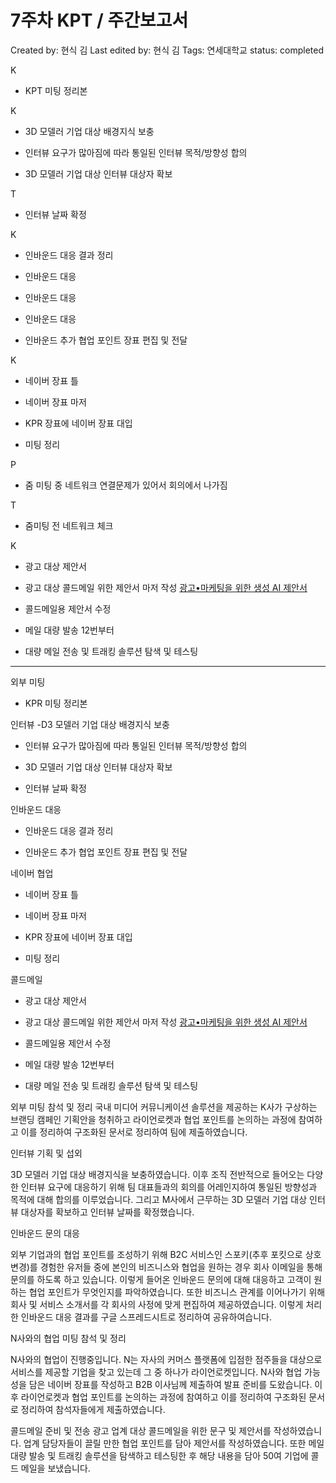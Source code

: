 # 7주차 KPT / 주간보고서

Created by: 현식 김
Last edited by: 현식 김
Tags: 연세대학교
status: completed

K

- KPT 미팅 정리본

K
- 3D 모델러 기업 대상 배경지식 보충

- 인터뷰 요구가 많아짐에 따라 통일된 인터뷰 목적/방향성 합의

- 3D 모델러 기업 대상 인터뷰 대상자 확보

T

- 인터뷰 날짜 확정

K

- 인바운드 대응 결과 정리
- 인바운드 대응

- 인바운드 대응

- 인바운드 대응

- 인바운드 추가 협업 포인트 장표 편집 및  전달

K
- 네이버 장표 틀

- 네이버 장표 마저

- KPR 장표에 네이버 장표 대입

- 미팅 정리

P

- 줌 미팅 중 네트워크 연결문제가 있어서 회의에서 나가짐

T

- 줌미팅 전 네트워크 체크

K

- 광고 대상 제안서

- 광고 대상 콜드메일 위한 제안서 마저 작성 [광고•마케팅을 위한 생성 AI 제안서](%E1%84%80%E1%85%AA%E1%86%BC%E1%84%80%E1%85%A9%E2%80%A2%E1%84%86%E1%85%A1%E1%84%8F%E1%85%A6%E1%84%90%E1%85%B5%E1%86%BC%E1%84%8B%E1%85%B3%E1%86%AF%20%E1%84%8B%E1%85%B1%E1%84%92%E1%85%A1%E1%86%AB%20%E1%84%89%E1%85%A2%E1%86%BC%E1%84%89%E1%85%A5%E1%86%BC%20AI%20%E1%84%8C%E1%85%A6%E1%84%8B%E1%85%A1%E1%86%AB%E1%84%89%E1%85%A5%20ba2673ef86cd4639b4411e502444b2a5.md) 

- 콜드메일용 제안서 수정
- 메일 대량 발송 12번부터
- 대량 메일 전송 및 트래킹 솔루션 탐색 및 테스팅

---

외부 미팅

- KPR 미팅 정리본

인터뷰
-D3 모델러 기업 대상 배경지식 보충

- 인터뷰 요구가 많아짐에 따라 통일된 인터뷰 목적/방향성 합의

- 3D 모델러 기업 대상 인터뷰 대상자 확보

- 인터뷰 날짜 확정

인바운드 대응

- 인바운드 대응 결과 정리

- 인바운드 추가 협업 포인트 장표 편집 및  전달

네이버 협업
- 네이버 장표 틀

- 네이버 장표 마저

- KPR 장표에 네이버 장표 대입

- 미팅 정리

콜드메일

- 광고 대상 제안서

- 광고 대상 콜드메일 위한 제안서 마저 작성 [광고•마케팅을 위한 생성 AI 제안서](%E1%84%80%E1%85%AA%E1%86%BC%E1%84%80%E1%85%A9%E2%80%A2%E1%84%86%E1%85%A1%E1%84%8F%E1%85%A6%E1%84%90%E1%85%B5%E1%86%BC%E1%84%8B%E1%85%B3%E1%86%AF%20%E1%84%8B%E1%85%B1%E1%84%92%E1%85%A1%E1%86%AB%20%E1%84%89%E1%85%A2%E1%86%BC%E1%84%89%E1%85%A5%E1%86%BC%20AI%20%E1%84%8C%E1%85%A6%E1%84%8B%E1%85%A1%E1%86%AB%E1%84%89%E1%85%A5%20ba2673ef86cd4639b4411e502444b2a5.md) 

- 콜드메일용 제안서 수정
- 메일 대량 발송 12번부터
- 대량 메일 전송 및 트래킹 솔루션 탐색 및 테스팅

외부 미팅 참석 및 정리
국내 미디어 커뮤니케이션 솔루션을 제공하는 K사가 구상하는 브랜딩 캠페인 기획안을 청취하고 라이언로켓과 협업 포인트를 논의하는 과정에 참여하고 이를 정리하여 구조화된 문서로 정리하여 팀에 제출하였습니다.

인터뷰 기획 및 섭외

3D 모델러 기업 대상 배경지식을 보충하였습니다. 이후 조직 전반적으로 들어오는 다양한 인터뷰 요구에 대응하기 위해 팀 대표들과의 회의를 어레인지하여 통일된 방향성과 목적에 대해 합의를 이루었습니다. 그리고 M사에서 근무하는 3D 모델러 기업 대상 인터뷰 대상자를 확보하고 인터뷰 날짜를 확정했습니다. 

인바운드 문의 대응

외부 기업과의 협업 포인트를 조성하기 위해 B2C 서비스인 스포키(추후 포킷으로 상호 변경)를 경험한 유저들 중에 본인의 비즈니스와 협업을 원하는 경우 회사 이메일을 통해 문의를 하도록 하고 있습니다. 이렇게 들어온 인바운드 문의에 대해 대응하고 고객이 원하는 협업 포인트가 무엇인지를 파악하였습니다. 또한 비즈니스 관계를 이어나가기 위해 회사 및 서비스 소개서를 각 회사의 사정에 맞게 편집하여 제공하였습니다. 이렇게 처리한 인바운드 대응 결과를 구글 스프레드시트로 정리하여 공유하여습니다.

N사와의 협업 미팅 참석 및 정리

N사와의 협업이 진행중입니다. N는 자사의 커머스 플랫폼에 입점한 점주들을 대상으로 서비스를 제공할 기업을 찾고 있는데 그 중 하나가 라이언로켓입니다. N사와 협업 가능성을 담은 네이버 장표를 작성하고 B2B 이사님께 제출하여 발표 준비를 도왔습니다. 이후 라이언로켓과 협업 포인트를 논의하는 과정에 참여하고 이를 정리하여 구조화된 문서로 정리하여 참석자들에게 제출하였습니다.

콜드메일 준비 및 전송
광고 업계 대상 콜드메일을 위한 문구 및 제안서를 작성하였습니다. 업계 담당자들이 끌릴 만한 협업 포인트를 담아 제안서를 작성하였습니다. 또한 메일 대량 발송 및 트래킹 솔루션을 탐색하고 테스팅한 후 해당 내용을 담아 50여 기업에 콜드 메일을 보냈습니다.